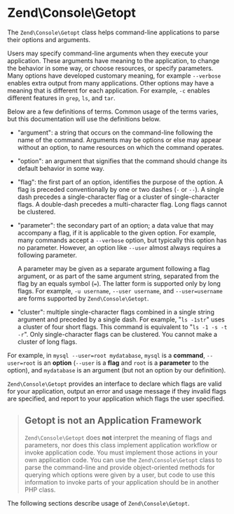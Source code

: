 # Zend\\Console\\Getopt

The `Zend\Console\Getopt` class helps command-line applications to parse their
options and arguments.

Users may specify command-line arguments when they execute your application. These arguments have
meaning to the application, to change the behavior in some way, or choose resources, or specify
parameters. Many options have developed customary meaning, for example `--verbose` enables extra
output from many applications. Other options may have a meaning that is different for each
application. For example, `-c` enables different features in `grep`, `ls`, and `tar`.

Below are a few definitions of terms. Common usage of the terms varies, but this documentation will
use the definitions below.

- "argument": a string that occurs on the command-line following the name of the
  command. Arguments may be options or else may appear without an option, to
  name resources on which the command operates.
- "option": an argument that signifies that the command should change its
  default behavior in some way.
- "flag": the first part of an option, identifies the purpose of the option. A
  flag is preceded conventionally by one or two dashes (`-` or `--`). A single
  dash precedes a single-character flag or a cluster of single-character flags.
  A double-dash precedes a multi-character flag. Long flags cannot be clustered.
- "parameter": the secondary part of an option; a data value that may accompany
  a flag, if it is applicable to the given option. For example, many commands
  accept a `--verbose` option, but typically this option has no parameter.
  However, an option like `--user` almost always requires a following parameter.

  A parameter may be given as a separate argument following a flag argument, or
  as part of the same argument string, separated from the flag by an equals symbol
  (`=`). The latter form is supported only by long flags. For example, `-u
  username`, `--user username`, and `--user=username` are forms supported by
  `Zend\Console\Getopt`.
- "cluster": multiple single-character flags combined in a single string
  argument and preceded by a single dash. For example, "`ls -1str`" uses a
  cluster of four short flags. This command is equivalent to "`ls -1 -s -t -r`".
  Only single-character flags can be clustered. You cannot make a cluster of
  long flags.

For example, in `mysql --user=root mydatabase`, `mysql` is a **command**,
`--user=root` is an **option** (`--user` is a **flag** and `root` is a
**parameter** to the option), and `mydatabase` is an argument (but not an option
by our definition).

`Zend\Console\Getopt` provides an interface to declare which flags are valid for
your application, output an error and usage message if they invalid flags are
specified, and report to your application which flags the user specified.

> ## Getopt is not an Application Framework
>
> `Zend\Console\Getopt` does **not** interpret the meaning of flags and
> parameters, nor does this class implement application workflow or invoke
> application code. You must implement those actions in your own application
> code. You can use the `Zend\Console\Getopt` class to parse the command-line
> and provide object-oriented methods for querying which options were given by a
> user, but code to use this information to invoke parts of your application
> should be in another PHP class.

The following sections describe usage of `Zend\Console\Getopt`.
